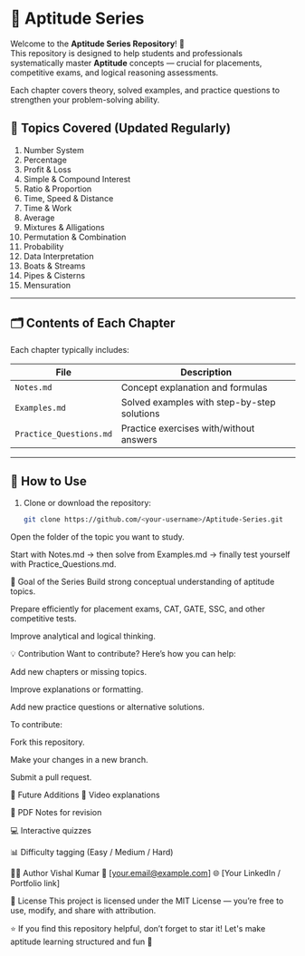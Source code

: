 # 📘 Aptitude Series

Welcome to the **Aptitude Series Repository**! 🎯  
This repository is designed to help students and professionals systematically master **Aptitude** concepts — crucial for placements, competitive exams, and logical reasoning assessments.

Each chapter covers theory, solved examples, and practice questions to strengthen your problem-solving ability.


## 🧠 Topics Covered (Updated Regularly)

1. Number System  
2. Percentage  
3. Profit & Loss  
4. Simple & Compound Interest  
5. Ratio & Proportion  
6. Time, Speed & Distance  
7. Time & Work  
8. Average  
9. Mixtures & Alligations  
10. Permutation & Combination  
11. Probability  
12. Data Interpretation  
13. Boats & Streams  
14. Pipes & Cisterns  
15. Mensuration  

---

## 🗂️ Contents of Each Chapter

Each chapter typically includes:

| File | Description |
|------|--------------|
| `Notes.md` | Concept explanation and formulas |
| `Examples.md` | Solved examples with step-by-step solutions |
| `Practice_Questions.md` | Practice exercises with/without answers |

---

## 🚀 How to Use

1. Clone or download the repository:
   ```bash
   git clone https://github.com/<your-username>/Aptitude-Series.git
Open the folder of the topic you want to study.

Start with Notes.md → then solve from Examples.md → finally test yourself with Practice_Questions.md.

🧩 Goal of the Series
Build strong conceptual understanding of aptitude topics.

Prepare efficiently for placement exams, CAT, GATE, SSC, and other competitive tests.

Improve analytical and logical thinking.

💡 Contribution
Want to contribute? Here’s how you can help:

Add new chapters or missing topics.

Improve explanations or formatting.

Add new practice questions or alternative solutions.

To contribute:

Fork this repository.

Make your changes in a new branch.

Submit a pull request.

🧭 Future Additions
🎥 Video explanations

🧾 PDF Notes for revision

💻 Interactive quizzes

📊 Difficulty tagging (Easy / Medium / Hard)

🧑‍💻 Author
Vishal Kumar
📧 [your.email@example.com]
🌐 [Your LinkedIn / Portfolio link]

📜 License
This project is licensed under the MIT License — you’re free to use, modify, and share with attribution.

⭐ If you find this repository helpful, don’t forget to star it!
Let's make aptitude learning structured and fun 🚀
